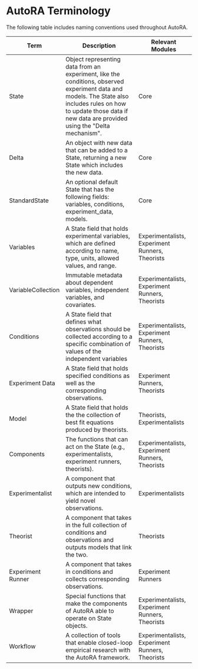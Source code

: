 # AutoRA Terminology

The following table includes naming conventions used throughout AutoRA.

| Term               | Description                                                                                                                                                                                                            | Relevant Modules                                |
|--------------------|------------------------------------------------------------------------------------------------------------------------------------------------------------------------------------------------------------------------|-------------------------------------------------|
| State              | Object representing data from an experiment, like the conditions, observed experiment data and models. The State also includes rules on how to update those data if new data are provided using the "Delta mechanism". | Core                                            |
| Delta              | An object with new data that can be added to a State, returning a new State which includes the new data.                                                                                                               | Core                                            |
| StandardState      | An optional default State that has the following fields: variables, conditions, experiment_data, models.                                                                                                               | Core                                            |
| Variables          | A State field that holds experimental variables, which are defined according to name, type, units, allowed values, and range.                                                                                          | Experimentalists, Experiment Runners, Theorists |
| VariableCollection | Immutable metadata about dependent variables, independent variables, and covariates.                                                                                                                                   | Experimentalists, Experiment Runners, Theorists |
| Conditions         | A State field that defines what observations should be collected according to a specific combination of values of the independent variables                                                                            | Experimentalists, Experiment Runners, Theorists |
| Experiment Data    | A State field that holds specified conditions as well as the corresponding observations.                                                                                                                               | Experiment Runners, Theorists                   |
| Model              | A State field that holds the the collection of best fit equations produced by theorists.                                                                                                                               | Theorists, Experimentalists                     |
| Components         | The functions that can act on the State (e.g., experimentalists, experiment runners, theorists).                                                                                                                       | Experimentalists, Experiment Runners, Theorists |
| Experimentalist    | A component that outputs new conditions, which are intended to yield novel observations.                                                                                                                               | Experimentalists                                |
| Theorist           | A component that takes in the full collection of conditions and observations and outputs models that link the two.                                                                                                     | Theorists                                       |
| Experiment Runner  | A component that takes in conditions and collects corresponding observations.                                                                                                                                          | Experiment Runners                              |
| Wrapper            | Special functions that make the components of AutoRA able to operate on State objects.                                                                                                                                 | Experimentalists, Experiment Runners, Theorists |
| Workflow           | A collection of tools that enable closed-loop empirical research with the AutoRA framework.                                                                                                                            | Experimentalists, Experiment Runners, Theorists |
